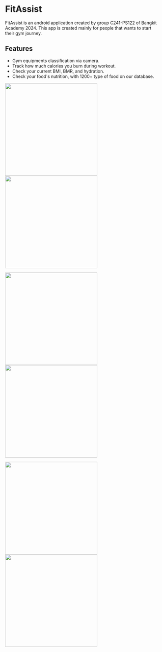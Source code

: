 # FitAssist
FitAssist is an android application created by group C241-PS122 of Bangkit Academy 2024. This app is created mainly for people that wants to start their gym journey.
## Features
- Gym equipments classification via camera.
- Track how much calories you burn during workout.
- Check your current BMI, BMR, and hydration.
- Check your food's nutrition, with 1200+ type of food on our database.
<p>
  <img src="https://github.com/Capstone-C241-PS122/Mobile-Development/assets/89255714/e9cacfd6-a2a0-46fc-b92f-b9a18d9aef00" width="300">
  <img src="https://github.com/Capstone-C241-PS122/Mobile-Development/assets/89255714/a60bf957-79ed-4493-a385-6f4e588385ef" width="300">
</p>
<p>
  <img src="https://github.com/Capstone-C241-PS122/Mobile-Development/assets/89255714/5d7c70cb-8d8c-4dc1-9d59-207eecb1ddd0" width="300">
   <img src="https://github.com/Capstone-C241-PS122/Mobile-Development/assets/89255714/0af3197e-c2a9-46f0-8c81-66fc32b3c999" width="300">
</p>
<p>
  <img src="https://github.com/Capstone-C241-PS122/Mobile-Development/assets/89255714/0e8a7fa5-41cb-4496-96c1-f9b37c4b169e" width="300">
  <img src="https://github.com/Capstone-C241-PS122/Mobile-Development/assets/89255714/8a76c9a8-5fa7-4a71-8ae9-e4822da0e991" width="300">
</p>
